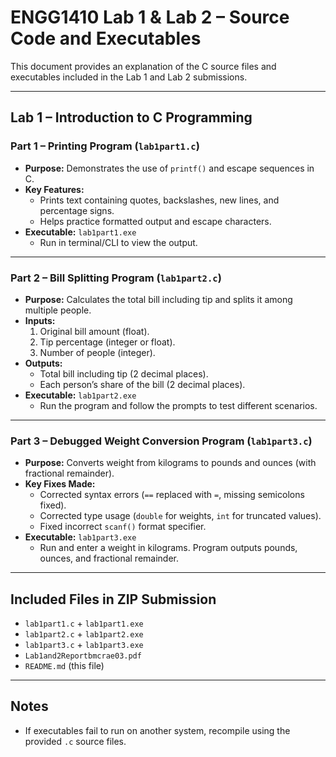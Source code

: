 # ENGG1410 Lab 1 & Lab 2 – Source Code and Executables

This document provides an explanation of the C source files and executables included in the Lab 1 and Lab 2 submissions.

---

## Lab 1 – Introduction to C Programming

### Part 1 – Printing Program (`lab1part1.c`)
- **Purpose:** Demonstrates the use of `printf()` and escape sequences in C.
- **Key Features:**
  - Prints text containing quotes, backslashes, new lines, and percentage signs.
  - Helps practice formatted output and escape characters.
- **Executable:** `lab1part1.exe`
  - Run in terminal/CLI to view the output.

---

### Part 2 – Bill Splitting Program (`lab1part2.c`)
- **Purpose:** Calculates the total bill including tip and splits it among multiple people.
- **Inputs:**
  1. Original bill amount (float).
  2. Tip percentage (integer or float).
  3. Number of people (integer).
- **Outputs:**
  - Total bill including tip (2 decimal places).
  - Each person’s share of the bill (2 decimal places).
- **Executable:** `lab1part2.exe`
  - Run the program and follow the prompts to test different scenarios.

---

### Part 3 – Debugged Weight Conversion Program (`lab1part3.c`)
- **Purpose:** Converts weight from kilograms to pounds and ounces (with fractional remainder).
- **Key Fixes Made:**
  - Corrected syntax errors (`==` replaced with `=`, missing semicolons fixed).
  - Corrected type usage (`double` for weights, `int` for truncated values).
  - Fixed incorrect `scanf()` format specifier.
- **Executable:** `lab1part3.exe`
  - Run and enter a weight in kilograms. Program outputs pounds, ounces, and fractional remainder.


---

## Included Files in ZIP Submission
- `lab1part1.c` + `lab1part1.exe`
- `lab1part2.c` + `lab1part2.exe`
- `lab1part3.c` + `lab1part3.exe`
- `Lab1and2Reportbmcrae03.pdf`
- `README.md` (this file)

---

## Notes
- If executables fail to run on another system, recompile using the provided `.c` source files.
